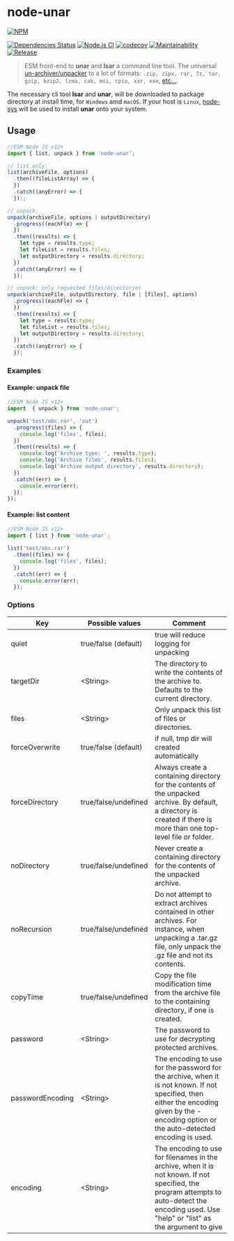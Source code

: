 # node-unar

[![NPM](https://nodei.co/npm/node-unar.png)](https://nodei.co/npm/node-unar/)

[![Dependencies Status][david-image]][david-url] [![Node.js CI](https://github.com/techno-express/node-unar/workflows/Node.js%20CI/badge.svg)](https://github.com/techno-express/node-unar/actions) [![codecov](https://codecov.io/gh/techno-express/node-unar/branch/main/graph/badge.svg?token=1HI1BHK6B2)](https://codecov.io/gh/techno-express/node-unar) [![Maintainability][codeclimate-image]][codeclimate-url][![Release][npm-image]][npm-url]

> ESM front-end to **unar** and **lsar** a command line tool. The universal [un-archiver/unpacker](http://unarchiver.c3.cx/commandline) to a lot of formats: `.zip, zipx, rar, 7z, tar, gzip, bzip2, lzma, cab, msi, cpio, xar, exe`, [etc...](http://unarchiver.c3.cx/formats).

The necessary cli tool **lsar** and **unar**, will be downloaded to package directory at install time, for `Windows` amd `macOS`. If your host is `Linux`, [node-sys](https://github.com/techno-express/node-sys) will be used to install **unar** onto your system.

## Usage

```js
//ESM Node JS v12+
import { list, unpack } from 'node-unar';

// list only:
list(archiveFile, options)
  .then((fileListArray) => {
  })
  .catch((anyError) => {
  });;

// unpack:
unpack(archiveFile, options | outputDirectory)
  .progress((eachFle) => {
  })
  .then((results) => {
    let type = results.type;
    let fileList = results.files;
    let outputDirectory = results.directory;
  })
  .catch((anyError) => {
  });

// unpack: only requested files/directories
unpack(archiveFile, outputDirectory, file | [files], options)
  .progress((eachFle) => {
  })
  .then((results) => {
    let type = results.type;
    let fileList = results.files;
    let outputDirectory = results.directory;
  })
  .catch((anyError) => {
  });
```

### Examples

#### Example: unpack file

```js
//ESM Node JS v12+
import  { unpack } from 'node-unar';

unpack('test/abc.rar', 'out')
  .progress((files) => {
    console.log('files', files);
  })
  .then((results) => {
    console.log('Archive type: ', results.type);
    console.log('Archive files', results.files);
    console.log('Archive output directory', results.directory);
  })
  .catch((err) => {
    console.error(err);
  });
});
```

#### Example: list content

```js
//ESM Node JS v12+
import { list } from 'node-unar';

list('test/abc.rar')
  .then((files) => {
    console.log('files', files);
  })
  .catch((err) => {
    console.error(err);
  });
```

### Options

Key       | Possible values        | Comment
--------- | -----------------------|-------------------------------------------------
quiet     | true/false (default)   | true will reduce logging for unpacking
targetDir | \<String>              | The directory to write the contents of the archive to. Defaults to the current directory.
files     | \<String>              | Only unpack this list of files or directories.
forceOverwrite | true/false (default)  | if null, tmp dir will created automatically
forceDirectory | true/false/undefined  | Always create a containing directory for the contents of the unpacked archive. By default, a directory is created if there is more than one top-level file or folder.
noDirectory | true/false/undefined     | Never create a containing directory for the contents of the unpacked archive.
noRecursion | true/false/undefined     | Do not attempt to extract archives contained in other archives. For instance, when unpacking a .tar.gz file, only unpack the .gz file and not its contents.
copyTime | true/false/undefined        | Copy the file modification time from the archive file to the containing directory, if one is created.
password | \<String>                   | The password to use for decrypting protected archives.
passwordEncoding | \<String>           | The encoding to use for the password for the archive, when it is not known. If not specified, then either the encoding given by the -encoding option or the auto-detected encoding is used.
encoding | \<String>                   | The encoding to use for filenames in the archive, when it is not known. If not specified, the program attempts to auto-detect the encoding used. Use "help" or "list" as the argument to give

[david-url]: https://david-dm.org/techno-express/node-unar
[david-image]: http://img.shields.io/david/techno-express/node-unar.svg
[codeclimate-url]: https://codeclimate.com/github/techno-express/node-unar/maintainability
[codeclimate-image]: https://api.codeclimate.com/v1/badges/0d6a0bc69a8ea29c7de9/maintainability
[npm-url]: https://www.npmjs.org/package/node-unar
[npm-image]: http://img.shields.io/npm/v/node-unar.svg
